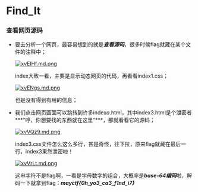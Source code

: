 # Find_It

### 查看网页源码

* 要去分析一个网页，最容易想到的就是***查看源码***，很多时候flag就藏在某个文件的注释中；

  [![xvElHf.md.png](https://s1.ax1x.com/2022/11/07/xvElHf.md.png)](https://imgse.com/i/xvElHf)

  index大致一看，主要是显示动态网页的代码，再看看index1.css；

  [![xvENgs.md.png](https://s1.ax1x.com/2022/11/07/xvENgs.md.png)](https://imgse.com/i/xvENgs)

  也是没有得到有用的信息；

* 我们点击网页画面可以跳转到许多index*a*.html，其中index3.html是个泄密者***”哼，你想要找的东西就在这里“***，那就看看它的源码；

  [![xvVQz9.md.png](https://s1.ax1x.com/2022/11/07/xvVQz9.md.png)](https://imgse.com/i/xvVQz9)

  index3.css文件怎么这么多行，甚是奇怪，往下拉，原来flag就藏在最后一行，index3果然泄密啦！

  [![xvVrLt.md.png](https://s1.ax1x.com/2022/11/07/xvVrLt.md.png)](https://imgse.com/i/xvVrLt)

  这串字符不是flag啊，一看是字母数字的组合，大概率是***base-64编码***啦，解码一下就拿到flag：***mayctf{0h_yo3_ca3_f1nd_i7}***

  

  

  

  

  